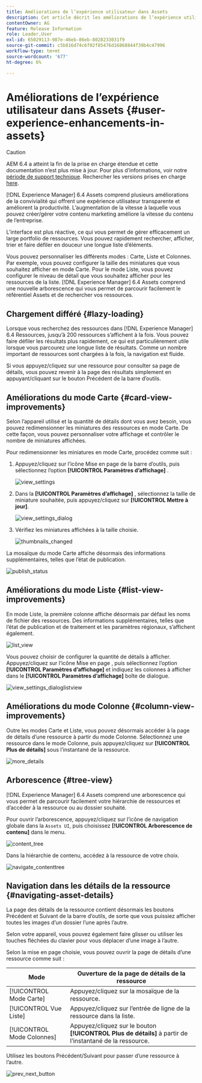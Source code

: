 ```yaml
---
title: Améliorations de l’expérience utilisateur dans Assets
description: Cet article décrit les améliorations de l’expérience utilisateur dans [!DNL Experience Manager] 6.4 Assets.
contentOwner: AG
feature: Release Information
role: Leader,User
exl-id: 65029113-987e-46eb-86eb-8028233031f9
source-git-commit: c5b816d74c6f02f85476d16868844f39b4c47996
workflow-type: tm+mt
source-wordcount: '677'
ht-degree: 6%

---
```


# Améliorations de l’expérience utilisateur dans Assets {#user-experience-enhancements-in-assets}

>[!CAUTION]
>
>AEM 6.4 a atteint la fin de la prise en charge étendue et cette documentation n’est plus mise à jour. Pour plus d’informations, voir notre [période de support technique](https://helpx.adobe.com/fr/support/programs/eol-matrix.html). Rechercher les versions prises en charge [here](https://experienceleague.adobe.com/docs/?lang=fr).

[!DNL Experience Manager] 6.4 Assets comprend plusieurs améliorations de la convivialité qui offrent une expérience utilisateur transparente et améliorent la productivité. L’augmentation de la vitesse à laquelle vous pouvez créer/gérer votre contenu marketing améliore la vitesse du contenu de l’entreprise.

L’interface est plus réactive, ce qui vous permet de gérer efficacement un large portfolio de ressources. Vous pouvez rapidement rechercher, afficher, trier et faire défiler en douceur une longue liste d’éléments.

Vous pouvez personnaliser les différents modes : Carte, Liste et Colonnes. Par exemple, vous pouvez configurer la taille des miniatures que vous souhaitez afficher en mode Carte. Pour le mode Liste, vous pouvez configurer le niveau de détail que vous souhaitez afficher pour les ressources de la liste. [!DNL Experience Manager] 6.4 Assets comprend une nouvelle arborescence qui vous permet de parcourir facilement le référentiel Assets et de rechercher vos ressources.

## Chargement différé {#lazy-loading}

Lorsque vous recherchez des ressources dans [!DNL Experience Manager] 6.4 Ressources, jusqu’à 200 ressources s’affichent à la fois. Vous pouvez faire défiler les résultats plus rapidement, ce qui est particulièrement utile lorsque vous parcourez une longue liste de résultats. Comme un nombre important de ressources sont chargées à la fois, la navigation est fluide.

Si vous appuyez/cliquez sur une ressource pour consulter sa page de détails, vous pouvez revenir à la page des résultats simplement en appuyant/cliquant sur le bouton Précédent de la barre d’outils.

## Améliorations du mode Carte {#card-view-improvements}

Selon l’appareil utilisé et la quantité de détails dont vous avez besoin, vous pouvez redimensionner les miniatures des ressources en mode Carte. De cette façon, vous pouvez personnaliser votre affichage et contrôler le nombre de miniatures affichées.

Pour redimensionner les miniatures en mode Carte, procédez comme suit :

1. Appuyez/cliquez sur l’icône Mise en page de la barre d’outils, puis sélectionnez l’option **[!UICONTROL Paramètres d’affichage]** .

   ![view_settings](assets/view_settings.png)

1. Dans la **[!UICONTROL Paramètres d’affichage]** , sélectionnez la taille de miniature souhaitée, puis appuyez/cliquez sur **[!UICONTROL Mettre à jour]**.

   ![view_settings_dialog](assets/view_settings_dialog.png)

1. Vérifiez les miniatures affichées à la taille choisie.

   ![thumbnails_changed](assets/thumbnails_changed.png)

La mosaïque du mode Carte affiche désormais des informations supplémentaires, telles que l’état de publication.

![publish_status](assets/publish_status.png)

## Améliorations du mode Liste {#list-view-improvements}

En mode Liste, la première colonne affiche désormais par défaut les noms de fichier des ressources. Des informations supplémentaires, telles que l’état de publication et de traitement et les paramètres régionaux, s’affichent également.

![list_view](assets/list_view.png)

Vous pouvez choisir de configurer la quantité de détails à afficher. Appuyez/cliquez sur l’icône Mise en page , puis sélectionnez l’option **[!UICONTROL Paramètres d’affichage]** et indiquez les colonnes à afficher dans le **[!UICONTROL Paramètres d’affichage]** boîte de dialogue.

![view_settings_dialoglistview](assets/view_settings_dialoglistview.png)

## Améliorations du mode Colonne {#column-view-improvements}

Outre les modes Carte et Liste, vous pouvez désormais accéder à la page de détails d’une ressource à partir du mode Colonne. Sélectionnez une ressource dans le mode Colonne, puis appuyez/cliquez sur **[!UICONTROL Plus de détails]** sous l’instantané de la ressource.

![more_details](assets/more_details.png)

## Arborescence {#tree-view}

[!DNL Experience Manager] 6.4 Assets comprend une arborescence qui vous permet de parcourir facilement votre hiérarchie de ressources et d’accéder à la ressource ou au dossier souhaité.

Pour ouvrir l’arborescence, appuyez/cliquez sur l’icône de navigation globale dans la `Assets UI`, puis choisissez **[!UICONTROL Arborescence de contenu]** dans le menu.

![content_tree](assets/content_tree.png)

Dans la hiérarchie de contenu, accédez à la ressource de votre choix.

![navigate_contenttree](assets/navigate_contenttree.png)

## Navigation dans les détails de la ressource {#navigating-asset-details}

La page des détails de la ressource contient désormais les boutons Précédent et Suivant de la barre d’outils, de sorte que vous puissiez afficher toutes les images d’un dossier l’une après l’autre.

Selon votre appareil, vous pouvez également faire glisser ou utiliser les touches fléchées du clavier pour vous déplacer d’une image à l’autre.

Selon la mise en page choisie, vous pouvez ouvrir la page de détails d’une ressource comme suit :

| **Mode** | **Ouverture de la page de détails de la ressource** |
|---|---|
| [!UICONTROL Mode Carte] | Appuyez/cliquez sur la mosaïque de la ressource. |
| [!UICONTROL Vue Liste] | Appuyez/cliquez sur l’entrée de ligne de la ressource dans la liste. |
| [!UICONTROL Mode Colonnes] | Appuyez/cliquez sur le bouton **[!UICONTROL Plus de détails]** à partir de l’instantané de la ressource. |

Utilisez les boutons Précédent/Suivant pour passer d’une ressource à l’autre.

![prev_next_button](assets/prev_next_buttons.png)
